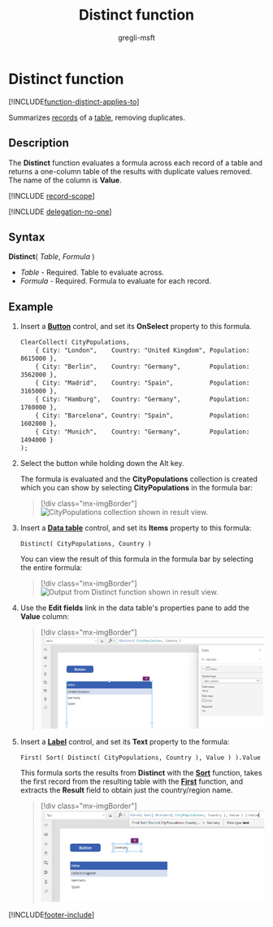 ﻿---
title: Distinct function
description: Reference information including syntax and examples for the Distinct function.
author: gregli-msft

ms.topic: reference
ms.custom: canvas
ms.reviewer: mkaur
ms.date: 6/10/2024
ms.subservice: power-fx
ms.author: gregli
search.audienceType:
  - maker
contributors:
  - gregli-msft
  - mduelae
  - gregli
no-loc: ["Distinct"]
---

# Distinct function
[!INCLUDE[function-distinct-applies-to](includes/function-distinct-applies-to.md)]



Summarizes [records](/power-apps/maker/canvas-apps/working-with-tables#records) of a [table](/power-apps/maker/canvas-apps/working-with-tables), removing duplicates.

## Description

The **Distinct** function evaluates a formula across each record of a table and returns a one-column table of the results with duplicate values removed. The name of the column is **Value**.

[!INCLUDE [record-scope](../../includes/record-scope.md)]

[!INCLUDE [delegation-no-one](../../includes/delegation-no-one.md)]

## Syntax

**Distinct**( _Table_, _Formula_ )

- _Table_ - Required. Table to evaluate across.
- _Formula_ - Required. Formula to evaluate for each record.

## Example

1. Insert a [**Button**](/power-apps/maker/canvas-apps/controls/control-button) control, and set its **OnSelect** property to this formula.

   ```power-fx
   ClearCollect( CityPopulations,
       { City: "London",    Country: "United Kingdom", Population: 8615000 },
       { City: "Berlin",    Country: "Germany",        Population: 3562000 },
       { City: "Madrid",    Country: "Spain",          Population: 3165000 },
       { City: "Hamburg",   Country: "Germany",        Population: 1760000 },
       { City: "Barcelona", Country: "Spain",          Population: 1602000 },
       { City: "Munich",    Country: "Germany",        Population: 1494000 }
   );
   ```

1. Select the button while holding down the Alt key.

   The formula is evaluated and the **CityPopulations** collection is created which you can show by selecting **CityPopulations** in the formula bar:

    > [!div class="mx-imgBorder"] 
    > ![CityPopulations collection shown in result view.](media/function-distinct/citypopulations-create.png)

1. Insert a [**Data table**](/power-apps/maker/canvas-apps/controls/control-data-table) control, and set its **Items** property to this formula:

   ```power-fx
   Distinct( CityPopulations, Country )
   ```

   You can view the result of this formula in the formula bar by selecting the entire formula:

    > [!div class="mx-imgBorder"] 
    > ![Output from Distinct function shown in result view.](media/function-distinct/citypopulations-distinct.png)

1. Use the **Edit fields** link in the data table's properties pane to add the **Value** column:

    > [!div class="mx-imgBorder"] 
    > ![Output from Distinct function shown in data table.](media/function-distinct/citypopulations-datatable.png)

1. Insert a [**Label**](/power-apps/maker/canvas-apps/controls/control-text-box) control, and set its **Text** property to the formula:

   ```power-fx
   First( Sort( Distinct( CityPopulations, Country ), Value ) ).Value
   ```

   This formula sorts the results from **Distinct** with the [**Sort**](function-sort.md) function, takes the first record from the resulting table with the [**First**](function-first-last.md) function, and extracts the **Result** field to obtain just the country/region name.

    > [!div class="mx-imgBorder"] 
    > ![Output from Distinct function showing the first country/region by name.](media/function-distinct/citypopulations-first.png)

[!INCLUDE[footer-include](../../includes/footer-banner.md)]








































































































































